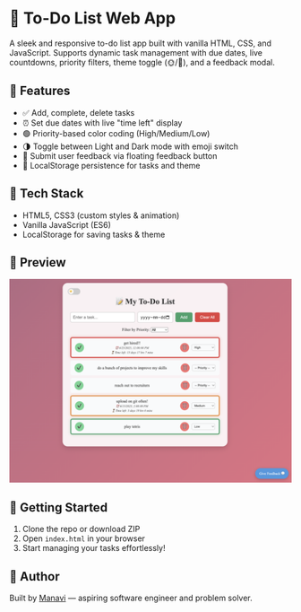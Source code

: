# 📝 To-Do List Web App

A sleek and responsive to-do list app built with vanilla HTML, CSS, and JavaScript. Supports dynamic task management with due dates, live countdowns, priority filters, theme toggle (🌞/🌙), and a feedback modal.

## 🔧 Features
- ✅ Add, complete, delete tasks
- ⏰ Set due dates with live "time left" display
- 🟢 Priority-based color coding (High/Medium/Low)
- 🌗 Toggle between Light and Dark mode with emoji switch
- 💬 Submit user feedback via floating feedback button
- 🧠 LocalStorage persistence for tasks and theme

## 📁 Tech Stack
- HTML5, CSS3 (custom styles & animation)
- Vanilla JavaScript (ES6)
- LocalStorage for saving tasks & theme

## 📸 Preview
![Preview Screenshot](ss.png)

## 🚀 Getting Started
1. Clone the repo or download ZIP
2. Open `index.html` in your browser
3. Start managing your tasks effortlessly!

## 👤 Author
Built by [Manavi]([https://github.com/yourusername](https://github.com/Manavi-03)) — aspiring software engineer and problem solver.

